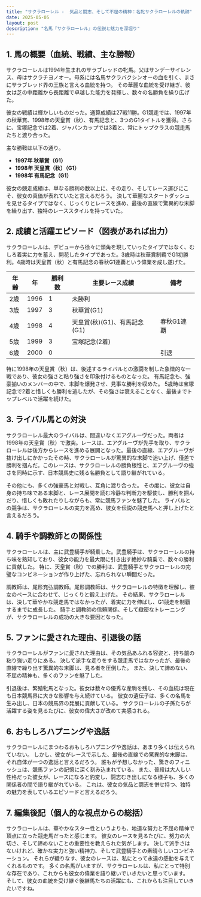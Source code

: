 ```yaml
---
title: "サクラローレル -  気品と闘志、そして不屈の精神：名牝サクラローレルの軌跡"
date: 2025-05-05
layout: post
description: "名馬『サクラローレル』の伝説と魅力を深堀り"
---
```


## 1. 馬の概要（血統、戦績、主な勝鞍）

サクラローレルは1994年生まれのサラブレッドの牝馬。父はサンデーサイレンス、母はサクラチヨノオー。母系には名馬サクラバクシンオーの血を引く、まさにサラブレッド界の王族と言える血統を持つ。  その華麗な血統を受け継ぎ、彼女は芝の中距離から長距離で卓越した能力を発揮し、数々の名勝負を繰り広げた。

彼女の戦績は輝かしいものだった。通算成績は27戦11勝。G1競走では、1997年の秋華賞、1998年の天皇賞（秋）、有馬記念と、3つのG1タイトルを獲得。さらに、宝塚記念では2着、ジャパンカップでは3着と、常にトップクラスの競走馬たちと渡り合った。

主な勝鞍は以下の通り。

* **1997年 秋華賞（G1）**
* **1998年 天皇賞（秋）（G1）**
* **1998年 有馬記念（G1）**


彼女の競走成績は、単なる勝利の数以上に、その走り、そしてレース運びにこそ、彼女の真価が表れていたと言えるだろう。  決して華麗なスタートダッシュを見せるタイプではなく、じっくりとレースを進め、最後の直線で驚異的な末脚を繰り出す、独特のレーススタイルを持っていた。


## 2. 成績と活躍エピソード（図表があれば出力）

サクラローレルは、デビューから徐々に頭角を現していったタイプではなく、むしろ着実に力を蓄え、開花したタイプであった。3歳時は秋華賞制覇でG1初勝利。4歳時は天皇賞（秋）と有馬記念の春秋G1連覇という偉業を成し遂げた。

| 年齢 | 年 | 勝利数 | 主要レース成績 | 備考 |
|---|---|---|---|---|
| 2歳 | 1996 | 1 |  未勝利 |  |
| 3歳 | 1997 | 3 | 秋華賞(G1) |  |
| 4歳 | 1998 | 4 | 天皇賞(秋)(G1)、有馬記念(G1) | 春秋G1連覇 |
| 5歳 | 1999 | 3 | 宝塚記念(2着) |  |
| 6歳 | 2000 | 0 |  |  引退 |


特に1998年の天皇賞（秋）は、後述するライバルとの激闘を制した象徴的な一戦であり、彼女の強さと粘り強さを印象付けるものとなった。  有馬記念も、強豪揃いのメンバーの中で、末脚を爆発させ、見事な勝利を収めた。  5歳時は宝塚記念で2着と惜しくも勝利を逃したが、その強さは衰えることなく、最後までトップレベルで活躍を続けた。


## 3. ライバル馬との対決

サクラローレル最大のライバルは、間違いなくエアグルーヴだった。両者は1998年の天皇賞（秋）で激突。レースは、エアグルーヴが先手を取り、サクラローレルは後方からレースを進める展開となった。最後の直線、エアグルーヴが抜け出しにかかったその時、サクラローレルが驚異的な末脚で追い上げ、僅差で勝利を掴んだ。このレースは、サクラローレルの勝負根性と、エアグルーヴの強さを同時に示す、日本競馬史に残る名勝負として語り継がれている。

その他にも、多くの強豪馬と対戦し、互角に渡り合った。  その度に、彼女は自身の持ち味である末脚と、レース展開を読む冷静な判断力を駆使し、勝利を掴んだり、惜しくも敗れたりしながらも、常に競馬ファンを魅了した。  ライバルとの競争は、サクラローレルの実力を高め、彼女を伝説の競走馬へと押し上げたと言えるだろう。


## 4. 騎手や調教師との関係性

サクラローレルは、主に武豊騎手が騎乗した。武豊騎手は、サクラローレルの持ち味を熟知しており、彼女の能力を最大限に引き出す絶妙な騎乗で、数々の勝利に貢献した。  特に、天皇賞（秋）での勝利は、武豊騎手とサクラローレルの完璧なコンビネーションが作り上げた、忘れられない瞬間だった。

調教師は、尾形充弘調教師。尾形調教師は、サクラローレルの特徴を理解し、彼女のペースに合わせて、じっくりと鍛え上げた。  その結果、サクラローレルは、決して華やかな競走馬ではなかったが、着実に力を伸ばし、G1競走を制覇するまでに成長した。  騎手と調教師の信頼関係、そして緻密なトレーニングが、サクラローレルの成功の大きな要因となった。


## 5. ファンに愛された理由、引退後の話

サクラローレルがファンに愛された理由は、その気品あふれる容姿と、持ち前の粘り強い走りにある。  決して派手な走りをする競走馬ではなかったが、最後の直線で繰り出す驚異的な末脚は、見る者を圧倒した。  また、決して諦めない、不屈の精神も、多くのファンを魅了した。

引退後は、繁殖牝馬となった。彼女は数々の優秀な産駒を残し、その血統は現在も日本競馬界に大きな影響を与え続けている。  彼女の遺伝子は、多くの名馬を生み出し、日本の競馬界の発展に貢献している。  サクラローレルの子孫たちが活躍する姿を見るたびに、彼女の偉大さが改めて実感される。


## 6. おもしろハプニングや逸話

サクラローレルにまつわるおもしろハプニングや逸話は、あまり多くは伝えられていない。  しかし、彼女がレースで示した、最後の直線での驚異的な末脚は、それ自体が一つの逸話と言えるだろう。  誰もが予想しなかった、驚きのフィニッシュは、競馬ファンの記憶に深く刻み込まれている。  また、普段は大人しい性格だった彼女が、レースになると豹変し、闘志むき出しになる様子も、多くの関係者の間で語り継がれている。  これは、彼女の気品と闘志を併せ持つ、独特の魅力を表しているエピソードと言えるだろう。


## 7. 編集後記（個人的な視点からの総括）

サクラローレルは、華やかなスター性というよりも、地道な努力と不屈の精神で頂点に立った競走馬だったと感じます。  彼女のレースを見るたびに、努力の大切さ、そして諦めないことの重要性を教えられた気がします。  決して派手さはないけれど、確かな実力と強い精神力、そして武豊騎手との素晴らしいコンビネーション。  それらが織りなす、彼女のレースは、私にとって永遠の感動を与えてくれるものです。  多くの名馬がいますが、サクラローレルは、私にとって特別な存在であり、これからも彼女の偉業を語り継いでいきたいと思っています。  そして、彼女の血統を受け継ぐ後継馬たちの活躍にも、これからも注目していきたいですね。
